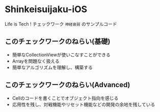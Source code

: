 # Shinkeisuijaku-iOS
Life is Tech ! チェックワーク `神経衰弱` のサンプルコード

## このチェックワークのねらい(基礎)
- 簡単なCollectionViewが使いこなすことができる
- Arrayを問題なく扱える
- 簡単なアルゴリズムを理解し、構築する

## このチェックワークのねらい(Advanced)
- Cellのコードを書くことでオブジェクト指向を感じる
- 応用性を残し、対戦機能やリセット機能などの開発の余地を残している
